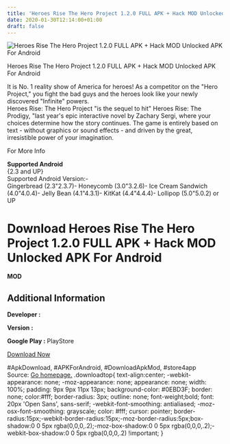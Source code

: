 ```yaml
---
title: 'Heroes Rise The Hero Project 1.2.0 FULL APK + Hack MOD Unlocked APK For Android'
date: 2020-01-30T12:14:00+01:00
draft: false
---
```


![Heroes Rise The Hero Project 1.2.0 FULL APK + Hack MOD Unlocked APK For Android](https://i2.wp.com/apkhome.net/wp-content/uploads/2017/05/Heroes-Rise-The-Hero-Project-1.2.0.png "Heroes Rise The Hero Project 1.2.0 FULL APK + Hack MOD Unlocked APK For Android")

  

Heroes Rise The Hero Project 1.2.0 FULL APK + Hack MOD Unlocked APK For Android

It is No. 1 reality show of America for heroes! As a competitor on the "Hero Project," you fight the bad guys and the heroes look like your newly discovered "Infinite" powers.  
Heroes Rise: The Hero Project "is the sequel to hit" Heroes Rise: The Prodigy, "last year's epic interactive novel by Zachary Sergi, where your choices determine how the story continues. The game is entirely based on text - without graphics or sound effects - and driven by the great, irresistible power of your imagination.

For More Info

**Supported Android**  
{2.3 and UP}  
Supported Android Version:-  
Gingerbread (2.3"2.3.7)- Honeycomb (3.0"3.2.6)- Ice Cream Sandwich (4.0"4.0.4)- Jelly Bean (4.1"4.3.1)- KitKat (4.4"4.4.4)- Lollipop (5.0"5.0.2) or UP

Download Heroes Rise The Hero Project 1.2.0 FULL APK + Hack MOD Unlocked APK For Android
========================================================================================

**MOD**

Additional Information
----------------------

**Developer :**

**Version :**

**Google Play :** PlayStore

  

[Download Now](https://store4app.co/post/heroes-rise-the-hero-project-1-2-0-full-apk-hack-mod-unlocked-apk-for-android_1573671150)

  
#ApkDownload, #APKForAndroid, #DownloadApkMod, #store4app  
Source: [Go homepage.](https://store4app.co/post/heroes-rise-the-hero-project-1-2-0-full-apk-hack-mod-unlocked-apk-for-android_1573671150) .downloadtop{ text-align:center; -webkit-appearance: none; -moz-appearance: none; appearance: none; width: 100%; padding: 9px 9px 11px 13px; background-color: #0EBD3F; border: none; color:#fff; border-radius: 3px; outline: none; font-weight;bold; font: 20px 'Open Sans', sans-serif; -webkit-font-smoothing: antialiased; -moz-osx-font-smoothing: grayscale; color: #fff; cursor: pointer; border-radius:15px;-webkit-border-radius:15px;-moz-border-radius:5px;box-shadow:0 0 5px rgba(0,0,0,.2);-moz-box-shadow:0 0 5px rgba(0,0,0,.2);-webkit-box-shadow:0 0 5px rgba(0,0,0,.2) !important; }